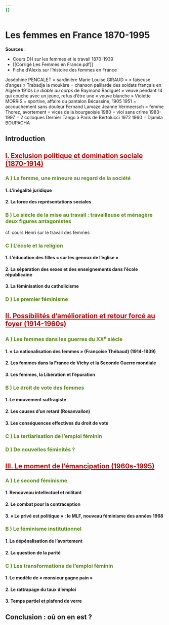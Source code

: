 ```yaml
---
{}
---
```


# Les femmes en France 1870-1995
**Sources** :
- Cours DH sur les femmes et le travail 1870-1939 
- [[Corrigé Les Femmes en France.pdf]]
- Fiche d’Alexis sur l’histoire des femmes en France 

Joséphine PENCALET = sardinière 
Marie Louise GIRAUD = « faiseuse d’anges »
Trabadja la moukère = chanson paillarde des soldats français en Algérie 1910s 
*Le diable au corps* de Raymond Radiguet = veuve pendant 14 qui couche avec un jeune, refus d’être une « veuve blanche »
Violette MORRIS = sportive, affaire du pantalon 
Bécassine, 1905
1951 = accouchement sans douleur Fernand Lamaze 
Jeanne Vermeersch = femme Thorez, avortement = vices de la bourgeoisie 
1980 = viol sans crime 
1983-1997 = 2 colloques 
Dernier Tango à Paris de Bertolucci 1972 
1960 = Djamila BOUPACHA 
## Introduction 

## <span style="color:#b80000"><u>I. Exclusion politique et domination sociale (1870-1914)</u></span>

### <span style="color:#578a19">A ) La femme, une mineure au regard de la société</span> 

#### 1. L’inégalité juridique 

#### 2. La force des représentations sociales 

### <span style="color:#578a19">B ) Le siècle de la mise au travail : travailleuse et ménagère deux figures antagonistes </span>

cf. cours Henri sur le travail des femmes

### <span style="color:#578a19">C ) L’école et la religion </span>

#### 1. L’éducation des filles « sur les genoux de l’église »

#### 2. La séparation des sexes et des enseignements dans l’école républicaine 

#### 3. La féminisation du catholicisme

### <span style="color:#578a19">D ) Le premier féminisme</span> 

## <span style="color:#b80000"><u>II. Possibilités d’amélioration et retour forcé au foyer (1914-1960s)</u></span>

### <span style="color:#578a19">A ) Les femmes dans les guerres du XX<sup>e</sup> siècle</span>

#### 1. « La nationalisation des femmes » (Françoise Thébaud) (1914-1939)

#### 2. Les femmes dans la France de Vichy et la Seconde Guerre mondiale 

#### 3. Les femmes, la Libération et l’épuration 
### <span style="color:#578a19">B ) Le droit de vote des femmes</span> 

#### 1. Le mouvement suffragiste 

#### 2. Les causes d’un retard (Rosanvallon)

#### 3. Les conséquences effectives du droit de vote 

### <span style="color:#578a19">C ) La tertiarisation de l’emploi féminin</span> 

### <span style="color:#578a19">D ) De nouvelles féminités ?</span>

## <span style="color:#b80000"><u>III. Le moment de l’émancipation (1960s-1995)</u></span>

### <span style="color:#578a19">A ) Le second féminisme</span> 

#### 1. Renouveau intellectuel et militant 

#### 2. Le combat pour la contraception 

#### 3. « Le privé est politique » : le MLF, nouveau féminisme des années 1968

### <span style="color:#578a19">B ) Le féminisme institutionnel </span>

#### 1. La dépénalisation de l’avortement 

#### 2. La question de la parité 

### <span style="color:#578a19">C ) Les transformations de l’emploi féminin</span>

#### 1. Le modèle de « monsieur gagne pain »

#### 2. Le rattrapage du taux d’emploi

#### 3. Temps partiel et plafond de verre
## Conclusion : où on en est ? 





